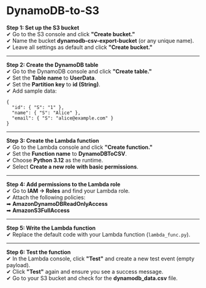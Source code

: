 # DynamoDB-to-S3

**Step 1: Set up the S3 bucket**  
✔ Go to the S3 console and click **"Create bucket."**  
✔ Name the bucket **dynamodb-csv-export-bucket** (or any unique name).  
✔ Leave all settings as default and click **"Create bucket."**  

---  

**Step 2: Create the DynamoDB table**  
✔ Go to the DynamoDB console and click **"Create table."**  
✔ Set the **Table name** to **UserData**.  
✔ Set the **Partition key** to **id (String)**.  
✔ Add sample data:  
```
{
  "id": { "S": "1" },
  "name": { "S": "Alice" },
  "email": { "S": "alice@example.com" }
}

```  

---  

**Step 3: Create the Lambda function**  
✔ Go to the Lambda console and click **"Create function."**  
✔ Set the **Function name** to **DynamoDBToCSV**.  
✔ Choose **Python 3.12** as the runtime.  
✔ Select **Create a new role with basic permissions**.  

---  

**Step 4: Add permissions to the Lambda role**  
✔ Go to **IAM → Roles** and find your Lambda role.  
✔ Attach the following policies:  
➡ **AmazonDynamoDBReadOnlyAccess**  
➡ **AmazonS3FullAccess**  

---  

**Step 5: Write the Lambda function**  
✔ Replace the default code with your Lambda function (`lambda_func.py`).  

---  

**Step 6: Test the function**  
✔ In the Lambda console, click **"Test"** and create a new test event (empty payload).  
✔ Click **"Test"** again and ensure you see a success message.  
✔ Go to your S3 bucket and check for the **dynamodb_data.csv** file.  
